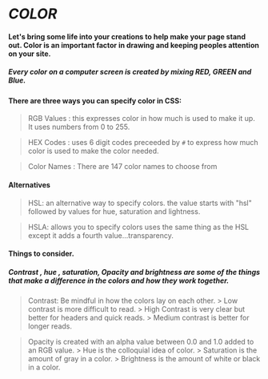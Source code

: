 # *COLOR*

#### Let's bring some life into your creations to help make your page stand out. Color is an important factor in drawing and keeping peoples attention on your site. 

##### Every color on a computer screen is created by mixing RED, GREEN and Blue. 

#### There are three ways you can specify color in CSS: 
> RGB Values
    : this expresses color in how much is used to make it up. It uses numbers from 0 to 255.

> HEX Codes
    : uses 6 digit codes preceeded by `#` to express how much color is used to make the color needed. 

> Color Names
    : There are 147 color names to choose from

#### Alternatives
> HSL: an alternative way to specify colors. the value starts with "hsl" followed by values for hue, saturation and lightness.

> HSLA: allows you to specify colors uses the same thing as the HSL except it adds a fourth value...transparency. 

#### Things to consider.

##### *Contrast* , *hue* , *saturation*, *Opacity* and *brightness* are some of the things that make a difference in the colors and how they work together. 
> Contrast: Be mindful in how the colors lay on each other. 
    > Low contrast is more difficult to read. 
    > High Contrast is very clear but better for headers and quick reads.
    > Medium contrast is better for longer reads. 
    
> Opacity is created with an alpha value between 0.0 and 1.0 added to an RGB value. 
    > Hue is the colloquial idea of color.
    > Saturation is the amount of gray in a color. 
    > Brightness is the amount of white or black in a color. 


